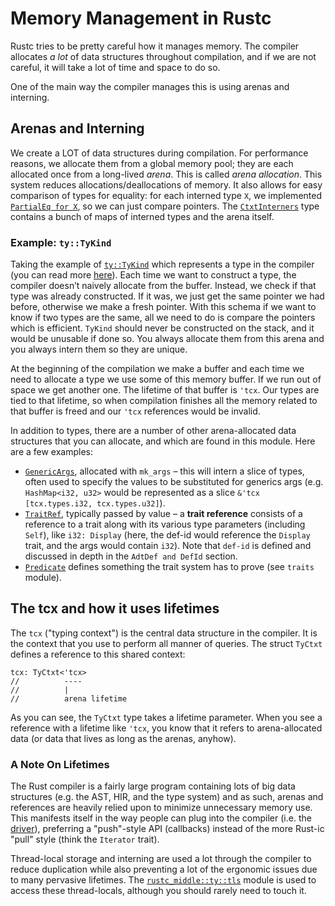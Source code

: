 # Memory Management in Rustc

Rustc tries to be pretty careful how it manages memory. The compiler allocates
_a lot_ of data structures throughout compilation, and if we are not careful,
it will take a lot of time and space to do so.

One of the main way the compiler manages this is using arenas and interning.

## Arenas and  Interning

We create a LOT of data structures during compilation. For performance reasons,
we allocate them from a global memory pool; they are each allocated once from a
long-lived *arena*. This is called _arena allocation_. This system reduces
allocations/deallocations of memory. It also allows for easy comparison of
types for equality: for each interned type `X`, we implemented [`PartialEq for
X`][peqimpl], so we can just compare pointers. The [`CtxtInterners`] type
contains a bunch of maps of interned types and the arena itself.

[peqimpl]: https://doc.rust-lang.org/nightly/nightly-rustc/rustc_middle/ty/struct.Ty.html#implementations
[`CtxtInterners`]: https://doc.rust-lang.org/nightly/nightly-rustc/rustc_middle/ty/struct.CtxtInterners.html#structfield.arena

### Example: `ty::TyKind`

Taking the example of [`ty::TyKind`] which represents a type in the compiler (you
can read more [here](./ty.md)).  Each time we want to construct a type, the
compiler doesn’t naively allocate from the buffer.  Instead, we check if that
type was already constructed. If it was, we just get the same pointer we had
before, otherwise we make a fresh pointer. With this schema if we want to know
if two types are the same, all we need to do is compare the pointers which is
efficient. `TyKind` should never be constructed on the stack, and it would be unusable
if done so.
You always allocate them from this arena and you always intern them so they are
unique.

At the beginning of the compilation we make a buffer and each time we need to allocate a type we use
some of this memory buffer. If we run out of space we get another one. The lifetime of that buffer
is `'tcx`. Our types are tied to that lifetime, so when compilation finishes all the memory related
to that buffer is freed and our `'tcx` references would be invalid.

In addition to types, there are a number of other arena-allocated data structures that you can
allocate, and which are found in this module. Here are a few examples:

- [`GenericArgs`], allocated with `mk_args` – this will intern a slice of types, often used
to specify the values to be substituted for generics args (e.g. `HashMap<i32, u32>` would be
represented as a slice `&'tcx [tcx.types.i32, tcx.types.u32]`).
- [`TraitRef`], typically passed by value – a **trait reference** consists of a reference to a trait
  along with its various type parameters (including `Self`), like `i32: Display` (here, the def-id
  would reference the `Display` trait, and the args would contain `i32`). Note that `def-id` is
  defined and discussed in depth in the `AdtDef and DefId` section.
- [`Predicate`] defines something the trait system has to prove (see `traits` module).

[`GenericArgs`]: ./generic_arguments.html#GenericArgs
[`TraitRef`]: https://doc.rust-lang.org/nightly/nightly-rustc/rustc_middle/ty/struct.TraitRef.html
[`Predicate`]: https://doc.rust-lang.org/nightly/nightly-rustc/rustc_middle/ty/struct.Predicate.html

[`ty::TyKind`]: https://doc.rust-lang.org/nightly/nightly-rustc/rustc_middle/ty/sty/type.TyKind.html

## The tcx and how it uses lifetimes

The `tcx` ("typing context") is the central data structure in the compiler. It is the context that
you use to perform all manner of queries. The struct `TyCtxt` defines a reference to this shared
context:

```rust,ignore
tcx: TyCtxt<'tcx>
//          ----
//          |
//          arena lifetime
```

As you can see, the `TyCtxt` type takes a lifetime parameter. When you see a reference with a
lifetime like `'tcx`, you know that it refers to arena-allocated data (or data that lives as long as
the arenas, anyhow).

### A Note On Lifetimes

The Rust compiler is a fairly large program containing lots of big data
structures (e.g. the AST, HIR, and the type system) and as such, arenas and
references are heavily relied upon to minimize unnecessary memory use. This
manifests itself in the way people can plug into the compiler (i.e. the
[driver](./rustc-driver.md)), preferring a "push"-style API (callbacks) instead
of the more Rust-ic "pull" style (think the `Iterator` trait).

Thread-local storage and interning are used a lot through the compiler to reduce
duplication while also preventing a lot of the ergonomic issues due to many
pervasive lifetimes. The [`rustc_middle::ty::tls`][tls] module is used to access these
thread-locals, although you should rarely need to touch it.

[tls]: https://doc.rust-lang.org/nightly/nightly-rustc/rustc_middle/ty/tls/index.html
